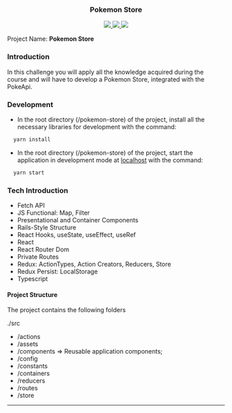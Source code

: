 <h3 align="center">
  Pokemon Store </strong>
</h3>

<p align="center">
  <a aria-label="Node version" href="https://nodejs.org/en/blog/release/v12.16.3/">
    <img src="https://img.shields.io/badge/node.js@lts-12.14.1-informational?logo=Node.JS"></img>
  </a>
  <a aria-label="React version" href="https://github.com/facebook/react/blob/master/CHANGELOG.md#16131-march-19-2020">
    <img src="https://img.shields.io/badge/react-16.12.0-informational?logo=react"></img>
  </a>
  <a aria-label="Typescript version" href="https://www.npmjs.com/package/typescript/v/3.7.2">
    <img src="https://imgur.com/bLmkPCR"></img>
  </a>
</p>

<p>
  Project Name: <strong>Pokemon Store</strong>
</p>

### Introduction

In this challenge you will apply all the knowledge acquired during the course and will have to develop a Pokemon Store, integrated with the PokeApi.

### Development

- In the root directory (/pokemon-store) of the project, install all the necessary libraries for development with the command:

```js
  yarn install
```

- In the root directory (/pokemon-store) of the project, start the application in development mode at [localhost](http://localhost:3000) with the command:

```js
  yarn start
```

### Tech Introduction

- Fetch API
- JS Functional: Map, Filter
- Presentational and Container Components
- Rails-Style Structure
- React Hooks, useState, useEffect, useRef
- React
- React Router Dom
- Private Routes
- Redux: ActionTypes, Action Creators, Reducers, Store
- Redux Persist: LocalStorage
- Typescript

#### Project Structure

The project contains the following folders

./src

- /actions
- /assets
- /components => Reusable application components;
- /config
- /constants
- /containers
- /reducers
- /routes
- /store

---
